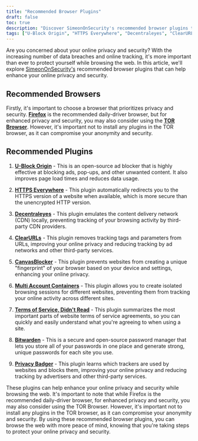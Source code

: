 ```yaml
---
title: "Recommended Browser Plugins"
draft: false
toc: true
description: "Discover SimeonOnSecurity's recommended browser plugins to enhance your browsing experience. FireFox is the recommended daily-driver browser, but for enhanced privacy and security, you may also consider using the TOR Browser. The recommended plugins include U-Block Origin for ad blocking, HTTPS Everywhere for secure browsing, Decentraleyes for local CDN emulation, ClearURLs for tracking tag removal, CanvasBlocker for JavaScript fingerprint prevention, Multi Account Containers for isolated browsing sessions, Terms of Service, Didn't Read for informed ToS, Bitwarden for secure password management, and Privacy Badger to block trackers. Enhance your online privacy and security with these top-rated browser plugins."
tags: ["U-Block Origin", "HTTPS Everywhere", "Decentraleyes", "ClearURLs", "CanvasBlocker", "FireFox", "Bitwarden", "Recommendations", "TOR Browser", "Open-Source AD blocker", "Local CDN Emulator", "JavaScript Fingerprinting", "Isolated Browser Sessions", "Shady ToS", "Secure Open-Source Cloud Password Manager", "Tracker Blocking"]
---
```

Are you concerned about your online privacy and security? With the increasing number of data breaches and online tracking, it's more important than ever to protect yourself while browsing the web. In this article, we'll explore [SimeonOnSecurity's](https://twitter.com/SimeonOnSecurity) recommended browser plugins that can help enhance your online privacy and security.

## Recommended Browsers

Firstly, it's important to choose a browser that prioritizes privacy and security. [**Firefox**](https://www.mozilla.org/en-US/firefox/new/) is the recommended daily-driver browser, but for enhanced privacy and security, you may also consider using the [**TOR Browser**](https://www.torproject.org/download/). However, it's important not to install any plugins in the TOR browser, as it can compromise your anonymity and security.

## Recommended Plugins

1. [**U-Block Origin**](https://github.com/gorhill/uBlock) - This is an open-source ad blocker that is highly effective at blocking ads, pop-ups, and other unwanted content. It also improves page load times and reduces data usage.

2. [**HTTPS Everywhere**](https://www.eff.org/https-everywhere) - This plugin automatically redirects you to the HTTPS version of a website when available, which is more secure than the unencrypted HTTP version.

3. [**Decentraleyes**](https://decentraleyes.org/) - This plugin emulates the content delivery network (CDN) locally, preventing tracking of your browsing activity by third-party CDN providers.

4. [**ClearURLs**](https://gitlab.com/KevinRoebert/ClearUrls) - This plugin removes tracking tags and parameters from URLs, improving your online privacy and reducing tracking by ad networks and other third-party services.

5. [**CanvasBlocker**](https://github.com/kkapsner/CanvasBlocker) - This plugin prevents websites from creating a unique "fingerprint" of your browser based on your device and settings, enhancing your online privacy.

6. [**Multi Account Containers**](https://github.com/mozilla/multi-account-containers) - This plugin allows you to create isolated browsing sessions for different websites, preventing them from tracking your online activity across different sites.

7. [**Terms of Service, Didn't Read**](https://tosdr.org/downloads.html) - This plugin summarizes the most important parts of website terms of service agreements, so you can quickly and easily understand what you're agreeing to when using a site.

8. [**Bitwarden**](https://bitwarden.com/) - This is a secure and open-source password manager that lets you store all of your passwords in one place and generate strong, unique passwords for each site you use.

9. [**Privacy Badger**](https://privacybadger.org/) - This plugin learns which trackers are used by websites and blocks them, improving your online privacy and reducing tracking by advertisers and other third-party services.

These plugins can help enhance your online privacy and security while browsing the web. It's important to note that while Firefox is the recommended daily-driver browser, for enhanced privacy and security, you may also consider using the TOR Browser. However, it's important not to install any plugins in the TOR browser, as it can compromise your anonymity and security. By using these recommended browser plugins, you can browse the web with more peace of mind, knowing that you're taking steps to protect your online privacy and security.
